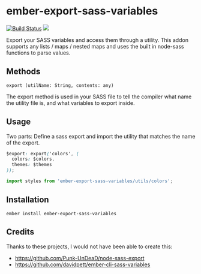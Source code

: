
# ember-export-sass-variables

[![Build Status](https://semaphoreci.com/api/v1/munstrocity/ember-export-sass-variables/branches/master/badge.svg)](https://semaphoreci.com/munstrocity/ember-export-sass-variables) <img src='http://emberobserver.com/badges/ember-export-sass-variables.svg' >

Export your SASS variables and access them through a utility. This addon supports any lists / maps / nested maps and uses the built in node-sass functions to parse values.

## Methods

`export (utilName: String, contents: any)`

The export method is used in your SASS file to tell the compiler what name the utility file is, and what variables to export inside.

## Usage
Two parts: Define a sass export and import the utility that matches the name of the export.

```css
$export: export('colors', (
  colors: $colors,
  themes: $themes
));
```

```js
import styles from 'ember-export-sass-variables/utils/colors';
```

## Installation
`ember install ember-export-sass-variables`

## Credits

Thanks to these projects, I would not have been able to create this:

- https://github.com/Punk-UnDeaD/node-sass-export
- https://github.com/davidpett/ember-cli-sass-variables
